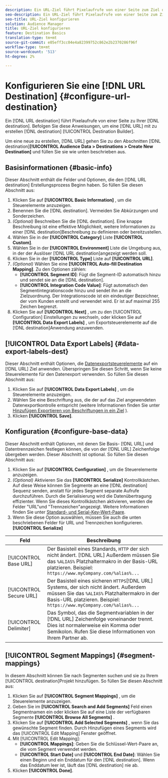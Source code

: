 ```yaml
---
description: Ein URL-Ziel führt Pixelaufrufe von einer Seite zum Ziel durch. Befolgen Sie diese Anweisungen, um ein URL-Ziel mit dem Destination Builder zu erstellen.
seo-description: Ein URL-Ziel führt Pixelaufrufe von einer Seite zum Ziel durch. Befolgen Sie diese Anweisungen, um ein URL-Ziel mit dem Destination Builder zu erstellen.
seo-title: URL-Ziel konfigurieren
solution: Audience Manager
title: URL-Ziel konfigurieren
feature: Destination Basics
translation-type: tm+mt
source-git-commit: e05eff3cc04e4a82399752c862e2b2370286f96f
workflow-type: tm+mt
source-wordcount: '513'
ht-degree: 2%

---
```




# Konfigurieren Sie eine [!DNL URL Destination] {#configure-url-destination}

Ein [!DNL URL destination] führt Pixelaufrufe von einer Seite zu Ihrer [!DNL destination]. Befolgen Sie diese Anweisungen, um eine [!DNL URL] mit zu erstellen [!DNL destination] [!UICONTROL Destination Builder].

<!-- create-url-destination.xml -->

Um eine neue zu erstellen, [!DNL URL] gehen Sie zu den Abschnitten [!DNL destination]**[!UICONTROL Audience Data > Destinations > Create New Destination]** und füllen Sie sie wie unten beschrieben aus.

## Basisinformationen {#basic-info}

Dieser Abschnitt enthält die Felder und Optionen, die den [!DNL URL destination] Erstellungsprozess Beginn haben. So füllen Sie diesen Abschnitt aus:

1. Klicken Sie auf **[!UICONTROL Basic Information]** , um die Steuerelemente anzuzeigen.
2. Benennen Sie die [!DNL destination]. Vermeiden Sie Abkürzungen und Sonderzeichen.
3. *(Optional)* Beschreiben Sie die [!DNL destination]. Eine knappe Beschreibung ist eine effektive Möglichkeit, weitere Informationen zu einer [!DNL destination]Beschreibung zu definieren oder bereitzustellen.
4. Wählen Sie in der **[!UICONTROL Category]** Liste **[!UICONTROL Custom]**.
5. Wählen Sie in der **[!UICONTROL Environment]** Liste die Umgebung aus, in der der Auslöser [!DNL URL destination]angezeigt werden soll.
6. Klicken Sie in der **[!UICONTROL Type]** Liste auf **[!UICONTROL URL]**.
7. *(Optional)* Wählen Sie eine **[!UICONTROL Auto-fill Destination Mapping]**. Zu den Optionen zählen:
   * **[!UICONTROL Segment ID]**: Fügt die Segment-ID automatisch hinzu und sendet sie an die [!DNL destination].
   * **[!UICONTROL Integration Code Value]**: Fügt automatisch den Segmentintegrationscode hinzu und sendet ihn an die Zielzuordnung. Der Integrationscode ist ein eindeutiger Bezeichner, der vom Kunden erstellt und verwendet wird. Er ist auf maximal 255 Zeichen begrenzt.
8. Klicken Sie auf **[!UICONTROL Next]** , um zu den [!UICONTROL Configuration] Einstellungen zu wechseln, oder klicken Sie auf **[!UICONTROL Data Export Labels]** , um Exportsteuerelemente auf die [!DNL destination]Anwendung anzuwenden.

## [!UICONTROL Data Export Labels] {#data-export-labels-dest}

Dieser Abschnitt enthält Optionen, die [Datenexportsteuerelemente](../../features/data-export-controls.md) auf ein [!DNL URL] Ziel anwenden. Überspringen Sie diesen Schritt, wenn Sie keine Steuerelemente für den Datenexport verwenden. So füllen Sie diesen Abschnitt aus:

1. Klicken Sie auf **[!UICONTROL Data Export Labels]** , um die Steuerelemente anzuzeigen.
2. Wählen Sie eine Beschriftung aus, die der auf das Ziel angewendeten Datenexportkontrolle entspricht (weitere Informationen finden Sie unter [Hinzufügen Exportieren von Beschriftungen in ein Ziel](/help/using/features/destinations/add-data-export-labels.md) ).
3. Klicken **[!UICONTROL Save]**.

## Konfiguration {#configure-base-data}

Dieser Abschnitt enthält Optionen, mit denen Sie Basis- [!DNL URL] und Datentrennzeichen festlegen können, die von der [!DNL URL] Zeichenfolge übergeben werden. Dieser Abschnitt ist optional. So füllen Sie diesen Abschnitt aus:

1. Klicken Sie auf **[!UICONTROL Configuration]** , um die Steuerelemente anzuzeigen.
1. *(Optional)* Aktivieren Sie das **[!UICONTROL Serialize]** Kontrollkästchen.
Auf diese Weise können Sie Segmente an eine [!DNL destination] Sequenz senden, anstatt für jedes Segment separate Aufrufe durchzuführen. Durch die Serialisierung wird die Datenübertragung effizienter. Wenn Sie dieses Kontrollkästchen aktivieren, werden die Felder &quot;URL&quot;und &quot;Trennzeichen&quot;angezeigt. Weitere Informationen finden Sie unter [Standard- und Serial-Key-Wert-Paare](../../features/destinations/key-value-pairs.md).
1. Wenn Sie diese Option auswählen, müssen Sie auch die unten beschriebenen Felder für URL und Trennzeichen konfigurieren. **[!UICONTROL Serialize]**

| Feld | Beschreibung |
|--- |--- |
| [!UICONTROL Base URL] | Der Basisteil eines Standards, `HTTP` der sich nicht ändert. [!DNL URL] Außerdem müssen Sie das `%ALIAS%` Platzhaltermakro [](../../features/destinations/destination-macros.md#destination-macros-defined) in der Basis-URL platzieren. Beispiel: `https://www.myCompany.com/%alias%...` |
| [!UICONTROL Secure URL] | Der Basisteil eines sicheren `HTTPS`[!DNL URL] Systems, der sich nicht ändert. Außerdem müssen Sie das `%ALIAS%` Platzhaltermakro [](../../features/destinations/destination-macros.md#destination-macros-defined) in der Basis-URL platzieren. Beispiel: `https://www.myCompany.com/%alias%...` |
| [!UICONTROL Delimiter] | Das Symbol, das die Segmentvariablen in der [!DNL URL] Zeichenfolge voneinander trennt. Dies ist normalerweise ein Komma oder Semikolon. Rufen Sie diese Informationen von Ihrem Partner ab. |

## [!UICONTROL Segment Mappings] {#segment-mappings}

In diesem Abschnitt können Sie nach Segmenten suchen und sie zu Ihrem [!UICONTROL destination]Projekt hinzufügen. So füllen Sie diesen Abschnitt aus:

1. Klicken Sie auf **[!UICONTROL Segment Mappings]** , um die Steuerelemente anzuzeigen.
1. Geben Sie im **[!UICONTROL Search and Add Segments]** Feld einen Segmentnamen ein oder klicken Sie auf eine Liste der verfügbaren Segmente **[!UICONTROL Browse All Segments]** .
1. Klicken Sie auf **[!UICONTROL Add Selected Segments]** , wenn Sie das gewünschte Segment finden. Durch Hinzufügen eines Segments wird das [!UICONTROL Edit Mapping] Fenster geöffnet.
1. Mit [!UICONTROL Edit Mapping]:
   * **[!UICONTROL Mappings]**: Geben Sie die Schlüssel-Wert-Paare an, die vom Segment verwendet werden.
   * **[!UICONTROL Start Date]** und **[!UICONTROL End Date]**: Wählen Sie einen Beginn und ein Enddatum für den [!DNL destination]. Wenn das Enddatum leer ist, läuft das [!DNL destination] nie ab.
1. Klicken **[!UICONTROL Done]**.